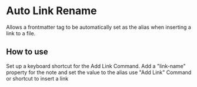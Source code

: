 # Auto Link Rename

Allows a frontmatter tag to be automatically set as the alias when inserting a link to a file.

## How to use
Set up a keyboard shortcut for the Add Link Command.
Add a "link-name" property for the note and set the value to the alias
use "Add Link" Command or shortcut to insert a link
